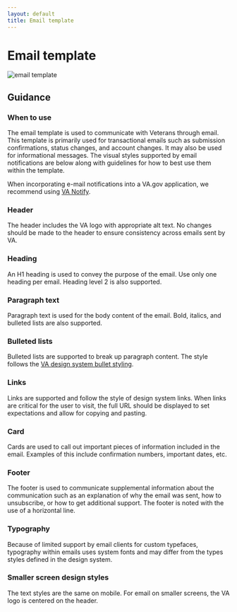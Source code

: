```yaml
---
layout: default
title: Email template
---
```


# Email template

![email template]({{site.baseurl}}/images/email-template.png)

## Guidance

### When to use
The email template is used to communicate with Veterans through email. This template is primarily used for transactional emails such as submission confirmations, status changes, and account changes. It may also be used for informational messages. The visual styles supported by email notifications are below along with guidelines for how to best use them within the
template. 

When incorporating e-mail notifications into a VA.gov application, we recommend using [VA Notify](https://github.com/department-of-veterans-affairs/va.gov-team/tree/master/products/va-notify).

### Header
The header includes the VA logo with appropriate alt text. No changes should be made to the header to ensure consistency across emails sent by VA.

### Heading
An H1 heading is used to convey the purpose of the email. Use only one heading per email.
Heading level 2 is also supported.

### Paragraph text
Paragraph text is used for the body content of the email. Bold, italics, and bulleted lists are also supported. 

### Bulleted lists
Bulleted lists are supported to break up paragraph content. The style follows the [VA design system bullet styling](https://design.va.gov/design/typography).

### Links
Links are supported and follow the style of design system links. When links are critical for the user to visit, the full URL should be displayed to set expectations and allow for copying and pasting. 

### Card
Cards are used to call out important pieces of information included in the email. Examples of this include confirmation numbers, important dates, etc.

### Footer
The footer is used to communicate supplemental information about the communication such as an explanation of why the email was sent, how to unsubscribe, or how to get additional support.
The footer is noted with the use of a horizontal line.

### Typography
Because of limited support by email clients for custom typefaces, typography within emails uses system fonts and may differ from the types styles defined in the design system.

### Smaller screen design styles
The text styles are the same on mobile. For email on smaller screens, the VA logo is centered on the header. 


